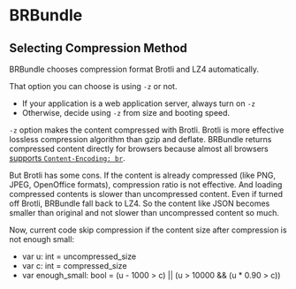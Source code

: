 # BRBundle

## Selecting Compression Method

BRBundle chooses compression format Brotli and LZ4 automatically.

That option you can choose is using ``-z`` or not.

* If your application is a web application server, always turn on ``-z``
* Otherwise, decide using ``-z`` from size and booting speed.

``-z`` option makes the content compressed with Brotli.
Brotli is more effective lossless compression algorithm than gzip and deflate.
BRBundle returns compressed content directly for browsers because almost all browsers
[supports ``Content-Encoding: br``](https://caniuse.com/#search=brotli).

But Brotli has some cons.
If the content is already compressed (like PNG, JPEG, OpenOffice formats), compression ratio is not effective.
And loading compressed contents is slower than uncompressed content.
Even if turned off Brotli, BRBundle fall back to LZ4. So the content like JSON becomes smaller than original
and not slower than uncompressed content so much.

Now, current code skip compression if the content size after compression is not enough small:

* var u: int = uncompressed_size
* var c: int = compressed_size
* var enough_small: bool = (u - 1000 > c) || (u > 10000 && (u * 0.90 > c))


